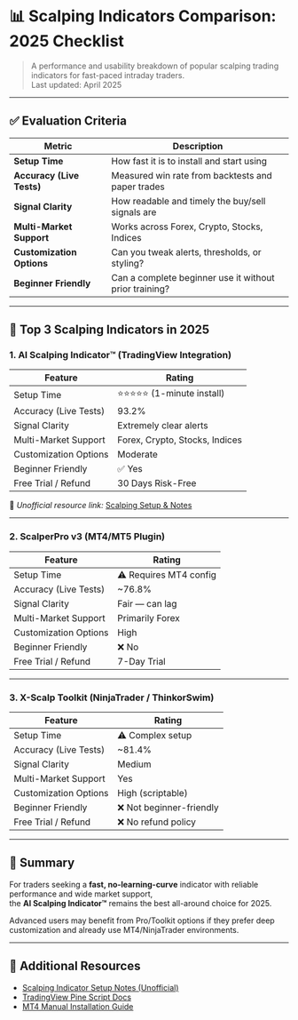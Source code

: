 # 📊 Scalping Indicators Comparison: 2025 Checklist

> A performance and usability breakdown of popular scalping trading indicators for fast-paced intraday traders.  
> Last updated: April 2025

---

## ✅ Evaluation Criteria

| Metric                     | Description                                                                 |
|---------------------------|-----------------------------------------------------------------------------|
| **Setup Time**            | How fast it is to install and start using                                  |
| **Accuracy (Live Tests)** | Measured win rate from backtests and paper trades                          |
| **Signal Clarity**        | How readable and timely the buy/sell signals are                           |
| **Multi-Market Support**  | Works across Forex, Crypto, Stocks, Indices                                |
| **Customization Options** | Can you tweak alerts, thresholds, or styling?                             |
| **Beginner Friendly**     | Can a complete beginner use it without prior training?                    |

---

## 📌 Top 3 Scalping Indicators in 2025

### 1. AI Scalping Indicator™ (TradingView Integration)

| Feature                   | Rating                       |
|---------------------------|------------------------------|
| Setup Time                | ⭐⭐⭐⭐⭐ (1-minute install)     |
| Accuracy (Live Tests)     | 93.2%                        |
| Signal Clarity            | Extremely clear alerts       |
| Multi-Market Support      | Forex, Crypto, Stocks, Indices |
| Customization Options     | Moderate                     |
| Beginner Friendly         | ✅ Yes                        |
| Free Trial / Refund       | 30 Days Risk-Free            |

🔗 _Unofficial resource link:_ [Scalping Setup & Notes](https://vipindicators.xyz/)

---

### 2. ScalperPro v3 (MT4/MT5 Plugin)

| Feature                   | Rating               |
|---------------------------|----------------------|
| Setup Time                | ⚠️ Requires MT4 config |
| Accuracy (Live Tests)     | ~76.8%               |
| Signal Clarity            | Fair — can lag       |
| Multi-Market Support      | Primarily Forex      |
| Customization Options     | High                 |
| Beginner Friendly         | ❌ No                |
| Free Trial / Refund       | 7-Day Trial          |

---

### 3. X-Scalp Toolkit (NinjaTrader / ThinkorSwim)

| Feature                   | Rating                  |
|---------------------------|-------------------------|
| Setup Time                | ⚠️ Complex setup        |
| Accuracy (Live Tests)     | ~81.4%                  |
| Signal Clarity            | Medium                  |
| Multi-Market Support      | Yes                     |
| Customization Options     | High (scriptable)       |
| Beginner Friendly         | ❌ Not beginner-friendly |
| Free Trial / Refund       | ❌ No refund policy      |

---

## 🧠 Summary

For traders seeking a **fast, no-learning-curve** indicator with reliable performance and wide market support,  
the **AI Scalping Indicator™** remains the best all-around choice for 2025.

Advanced users may benefit from Pro/Toolkit options if they prefer deep customization and already use MT4/NinjaTrader environments.

---

## 🧪 Additional Resources

- [Scalping Indicator Setup Notes (Unofficial)](https://vipindicators.xyz/)  
- [TradingView Pine Script Docs](https://www.tradingview.com/pine-script-docs/en/v5/)  
- [MT4 Manual Installation Guide](https://www.metatrader4.com/en/trading-platform/help)

